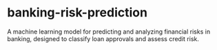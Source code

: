 # banking-risk-prediction
A machine learning model for predicting and analyzing financial risks in banking, designed to classify loan approvals and assess credit risk.
